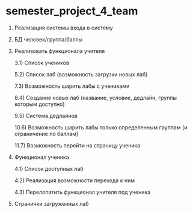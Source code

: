 # semester_project_4_team
1) Реализация системы входа в систему


2) БД человек/группа/баллы


3) Реализовать функционала учителя

	3.1) Список учеников
	
	5.2) Список лаб (возможность загрузки новых лаб)
	
	7.3) Возможность шарить лабы с учениками

	8.4) Создание новых лаб (название, условие, дедлайн, группы которым доступно)

	9.5) Система дедлайнов

	10.6) Возможность шарить лабы только определенным группам (и ограничение по баллам)

	11.7) Возможность перейти на страницу ученика


4) Функционал ученика

	4.1) Список доступных лаб

	4.2) Реализация возможности перехода к ним

	4.3) Перелопатить функционал учителя под ученика



5) Странички загруженных лаб
